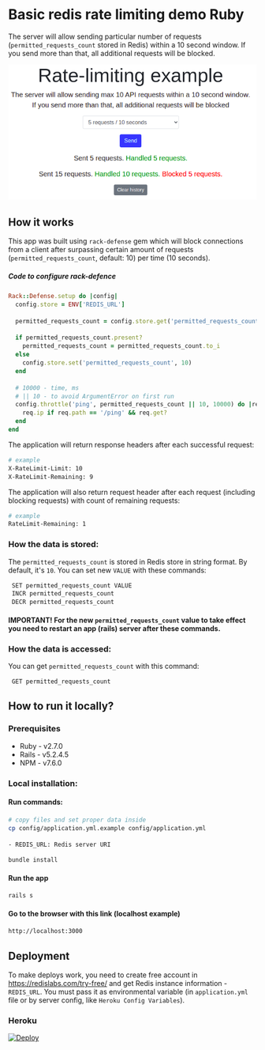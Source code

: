 # Basic redis rate limiting demo Ruby

The server will allow sending particular number of requests (`permitted_requests_count` stored in Redis) within a 10 second window. If you send more than that, all additional requests will be blocked.

![How it works](./public/example.png)

## How it works

This app was built using `rack-defense` gem which will block connections from a client after surpassing certain amount of requests (`permitted_requests_count`, default: 10) per time (10 seconds).

##### Code to configure rack-defence

```Ruby
Rack::Defense.setup do |config|
  config.store = ENV['REDIS_URL']

  permitted_requests_count = config.store.get('permitted_requests_count')

  if permitted_requests_count.present?
    permitted_requests_count = permitted_requests_count.to_i
  else
    config.store.set('permitted_requests_count', 10)
  end

  # 10000 - time, ms
  # || 10 - to avoid ArgumentError on first run
  config.throttle('ping', permitted_requests_count || 10, 10000) do |req|
    req.ip if req.path == '/ping' && req.get?
  end
end
```

The application will return response headers after each successful request:

```sh
# example
X-RateLimit-Limit: 10
X-RateLimit-Remaining: 9
```

The application will also return request header after each request (including blocking requests) with count of remaining requests:

```sh
# example
RateLimit-Remaining: 1
```

### How the data is stored:

The `permitted_requests_count` is stored in Redis store in string format. By default, it's `10`. You can set new `VALUE` with these commands:

```sh
 SET permitted_requests_count VALUE
 INCR permitted_requests_count
 DECR permitted_requests_count
```

#### IMPORTANT! For the new `permitted_requests_count` value to take effect you need to restart an app (rails) server after these commands.

### How the data is accessed:

You can get `permitted_requests_count` with this command:

```sh
 GET permitted_requests_count
```

## How to run it locally?

### Prerequisites

- Ruby - v2.7.0
- Rails - v5.2.4.5
- NPM - v7.6.0

### Local installation:

#### Run commands:

```sh
# copy files and set proper data inside
cp config/application.yml.example config/application.yml

- REDIS_URL: Redis server URI
```

```sh
bundle install
```

#### Run the app

```sh
rails s
```

#### Go to the browser with this link (localhost example)

```sh
http://localhost:3000
```

## Deployment

To make deploys work, you need to create free account in https://redislabs.com/try-free/ and get Redis instance information - `REDIS_URL`. You must pass it as environmental variable (in `application.yml` file or by server config, like `Heroku Config Variables`).

### Heroku

[![Deploy](https://www.herokucdn.com/deploy/button.svg)](https://heroku.com/deploy)
